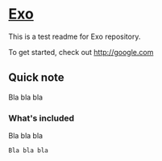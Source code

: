 # [Exo](http://google.com)

This is a test readme for Exo repository.

To get started, check out <http://google.com>

## Quick note

Bla bla bla

### What's included

Bla bla bla

```
Bla bla bla
```